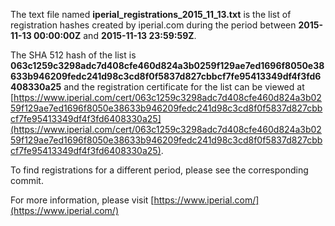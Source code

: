 The text file named **iperial_registrations_2015_11_13.txt** is the list of registration hashes created by iperial.com during the period between **2015-11-13 00:00:00Z** and **2015-11-13 23:59:59Z**.

The SHA 512 hash of the list is **063c1259c3298adc7d408cfe460d824a3b0259f129ae7ed1696f8050e38633b946209fedc241d98c3cd8f0f5837d827cbbcf7fe95413349df4f3fd6408330a25** and the registration certificate for the list can be viewed at [https://www.iperial.com/cert/063c1259c3298adc7d408cfe460d824a3b0259f129ae7ed1696f8050e38633b946209fedc241d98c3cd8f0f5837d827cbbcf7fe95413349df4f3fd6408330a25](https://www.iperial.com/cert/063c1259c3298adc7d408cfe460d824a3b0259f129ae7ed1696f8050e38633b946209fedc241d98c3cd8f0f5837d827cbbcf7fe95413349df4f3fd6408330a25).

To find registrations for a different period, please see the corresponding commit.

For more information, please visit [https://www.iperial.com/](https://www.iperial.com/)
